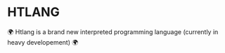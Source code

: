 # HTLANG 
🌍 Htlang is a brand new interpreted programming language (currently in heavy developement) 🌍
